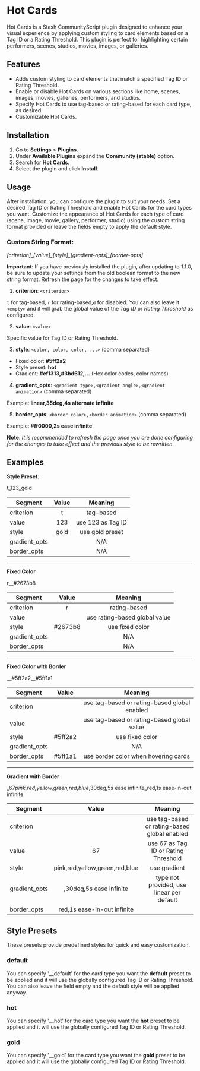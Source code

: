 # Hot Cards

Hot Cards is a Stash CommunityScript plugin designed to enhance your visual experience by applying custom styling to card elements based on a Tag ID or a Rating Threshold. This plugin is perfect for highlighting certain performers, scenes, studios, movies, images, or galleries.

## Features

- Adds custom styling to card elements that match a specified Tag ID or Rating Threshold.
- Enable or disable Hot Cards on various sections like home, scenes, images, movies, galleries, performers, and studios.
- Specify Hot Cards to use tag-based or rating-based for each card type, as desired.
- Customizable Hot Cards.

## Installation

1. Go to **Settings** > **Plugins**.
2. Under **Available Plugins** expand the **Community (stable)** option.
3. Search for **Hot Cards**.
4. Select the plugin and click **Install**.

## Usage

After installation, you can configure the plugin to suit your needs. Set a desired Tag ID or Rating Threshold and enable Hot Cards for the card types you want. Customize the appearance of Hot Cards for each type of card (scene, image, movie, gallery, performer, studio) using the custom string format provided or leave the fields empty to apply the default style.

### Custom String Format:

_[criterion]\_[value]\_[style]\_[gradient-opts]\_[border-opts]_

**Important**: If you have previously installed the plugin, after updating to 1.1.0, be sure to update your settings from the old boolean format to the new string format. Refresh the page for the changes to take effect.

1. **criterion**: `<criterion>`

`t` for tag-based, `r` for rating-based,`d` for disabled. You can also leave it `<empty>` and it will grab the global value of the _Tag ID_ or _Rating Threshold_ as configured.

2. **value**: `<value>`

Specific value for Tag ID or Rating Threshold.

3. **style**: `<color, color, color, ...>` (comma separated)

- Fixed color: **#5ff2a2**
- Style preset: **hot**
- Gradient: **#ef1313,#3bd612,...** (Hex color codes, color names)

4. **gradient_opts**: `<gradient type>,<gradient angle>,<gradient animation>` (comma separated)

Example: **linear,35deg,4s alternate infinite**

5. **border_opts**: `<border color>,<border animation>` (comma separated)

Example: **#ff0000,2s ease infinite**

**Note**: _It is recommended to refresh the page once you are done configuring for the changes to take effect and the previous style to be rewritten._

## Examples

**Style Preset**:

t_123_gold

| Segment       | Value |      Meaning      |
| ------------- | :---: | :---------------: |
| criterion     |   t   |     tag-based     |
| value         |  123  | use 123 as Tag ID |
| style         | gold  |  use gold preset  |
| gradient_opts |       |        N/A        |
| border_opts   |       |        N/A        |

---

**Fixed Color**

r\_\_#2673b8

| Segment       |  Value  |            Meaning            |
| ------------- | :-----: | :---------------------------: |
| criterion     |    r    |         rating-based          |
| value         |         | use rating-based global value |
| style         | #2673b8 |        use fixed color        |
| gradient_opts |         |              N/A              |
| border_opts   |         |              N/A              |

---

**Fixed Color with Border**

\_\_#5ff2a2\_\_#5ff1a1

| Segment       |  Value  |                   Meaning                    |
| ------------- | :-----: | :------------------------------------------: |
| criterion     |         | use tag-based or rating-based global enabled |
| value         |         |  use tag-based or rating-based global value  |
| style         | #5ff2a2 |               use fixed color                |
| gradient_opts |         |                     N/A                      |
| border_opts   | #5ff1a1 |     use border color when hovering cards     |

---

**Gradient with Border**

\_67*pink,red,yellow,green,red,blue*,30deg,5s ease infinite_red,1s ease-in-out infinite

| Segment       |             Value              |                   Meaning                    |
| ------------- | :----------------------------: | :------------------------------------------: |
| criterion     |                                | use tag-based or rating-based global enabled |
| value         |               67               |     use 67 as Tag ID or Rating Threshold     |
| style         | pink,red,yellow,green,red,blue |                 use gradient                 |
| gradient_opts |    ,30deg,5s ease infinite     |  type not provided, use linear per default   |
| border_opts   |  red,1s ease-in-out infinite   |

## Style Presets

These presets provide predefined styles for quick and easy customization.

### default

You can specify '\_\_default' for the card type you want the **default** preset to be applied and it will use the globally configured Tag ID or Rating Threshold. You can also leave the field empty and the default style will be applied anyway.

### hot

You can specify '\_\_hot' for the card type you want the **hot** preset to be applied and it will use the globally configured Tag ID or Rating Threshold.

### gold

You can specify '\_\_gold' for the card type you want the **gold** preset to be applied and it will use the globally configured Tag ID or Rating Threshold.
